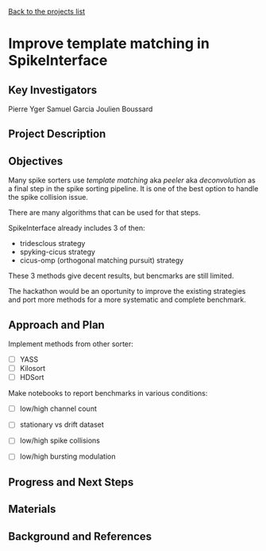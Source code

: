 [Back to the projects list](../../)

<!-- For information on how to write GitHub .md files see https://guides.github.com/features/mastering-markdown/ -->

# Improve template matching in SpikeInterface

## Key Investigators

Pierre Yger
Samuel Garcia
Joulien Boussard


## Project Description

## Objectives

Many spike sorters use *template matching* aka *peeler* aka *deconvolution* as a final step in 
the spike sorting pipeline. It is one of the best option to handle the spike collision issue.

There are many algorithms that can be used for that steps.

SpikeInterface already includes 3 of then:
  * tridesclous strategy
  * spyking-cicus strategy
  * cicus-omp (orthogonal matching pursuit) strategy

These 3 methods give decent results, but bencmarks are still limited.

The hackathon would be an oportunity to improve the existing strategies and port more methods for a more systematic and complete benchmark.


## Approach and Plan

Implement methods from other sorter:

 * [ ] YASS
 * [ ] Kilosort
 * [ ] HDSort

Make notebooks to report benchmarks in various conditions:
  * [ ] low/high channel count
  * [ ] stationary vs drift dataset
  * [ ] low/high spike collisions
  * [ ] low/high bursting modulation

  
## Progress and Next Steps



## Materials



## Background and References


